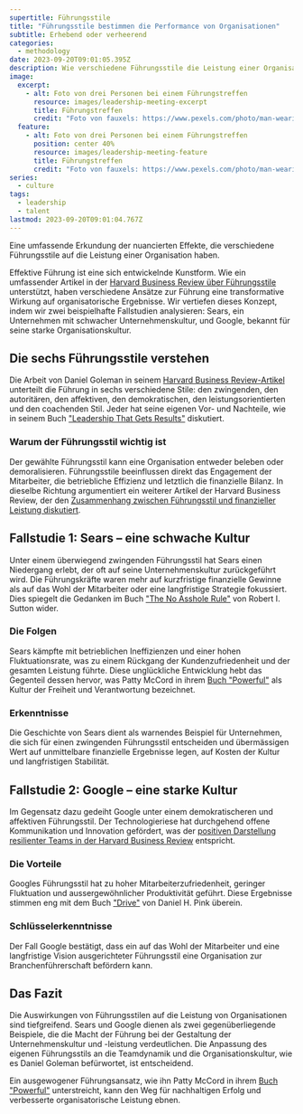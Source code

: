 ```yaml
---
supertitle: Führungsstile
title: "Führungsstile bestimmen die Performance von Organisationen"
subtitle: Erhebend oder verheerend
categories:
  - methodology
date: 2023-09-20T09:01:05.395Z
description: Wie verschiedene Führungsstile die Leistung einer Organisation drastisch beeinflussen können, illustriert durch zwei reale Fallstudien.
image:
  excerpt:
    - alt: Foto von drei Personen bei einem Führungstreffen
      resource: images/leadership-meeting-excerpt
      title: Führungstreffen
      credit: "Foto von fauxels: https://www.pexels.com/photo/man-wearing-white-long-sleeved-shirt-holding-black-pen-3182781/"
  feature:
    - alt: Foto von drei Personen bei einem Führungstreffen
      position: center 40%
      resource: images/leadership-meeting-feature
      title: Führungstreffen
      credit: "Foto von fauxels: https://www.pexels.com/photo/man-wearing-white-long-sleeved-shirt-holding-black-pen-3182781/"
series:
  - culture
tags:
  - leadership
  - talent
lastmod: 2023-09-20T09:01:04.767Z
---
```


Eine umfassende Erkundung der nuancierten Effekte, die verschiedene Führungsstile auf die Leistung einer Organisation haben.

Effektive Führung ist eine sich entwickelnde Kunstform. Wie ein umfassender Artikel in der [Harvard Business Review über Führungsstile](https://hbr.org/2000/03/leadership-that-gets-results) unterstützt, haben verschiedene Ansätze zur Führung eine transformative Wirkung auf organisatorische Ergebnisse. Wir vertiefen dieses Konzept, indem wir zwei beispielhafte Fallstudien analysieren: Sears, ein Unternehmen mit schwacher Unternehmenskultur, und Google, bekannt für seine starke Organisationskultur.

## Die sechs Führungsstile verstehen

Die Arbeit von Daniel Goleman in seinem [Harvard Business Review-Artikel](https://hbr.org/2000/03/leadership-that-gets-results) unterteilt die Führung in sechs verschiedene Stile: den zwingenden, den autoritären, den affektiven, den demokratischen, den leistungsorientierten und den coachenden Stil. Jeder hat seine eigenen Vor- und Nachteile, wie in seinem Buch ["Leadership That Gets Results"](https://www.amazon.com/Leadership-That-Gets-Results-Emotional/dp/1591391849?&linkCode=ll1&tag=shzq08-20&linkId=d916e7013479e94d318812de75a60719&language=en_US&ref_=as_li_ss_tl 'Affiliate-Link zum Kauf des Buches bei Amazon') diskutiert.

### Warum der Führungsstil wichtig ist

Der gewählte Führungsstil kann eine Organisation entweder beleben oder demoralisieren. Führungsstile beeinflussen direkt das Engagement der Mitarbeiter, die betriebliche Effizienz und letztlich die finanzielle Bilanz. In dieselbe Richtung argumentiert ein weiterer Artikel der Harvard Business Review, der den [Zusammenhang zwischen Führungsstil und finanzieller Leistung diskutiert](https://hbr.org/2015/12/proof-that-positive-work-cultures-are-more-productive).

## Fallstudie 1: Sears – eine schwache Kultur

Unter einem überwiegend zwingenden Führungsstil hat Sears einen Niedergang erlebt, der oft auf seine Unternehmenskultur zurückgeführt wird. Die Führungskräfte waren mehr auf kurzfristige finanzielle Gewinne als auf das Wohl der Mitarbeiter oder eine langfristige Strategie fokussiert. Dies spiegelt die Gedanken im Buch ["The No Asshole Rule"](https://www.amazon.com/Asshole-Rule-Civilized-Workplace-Surviving/dp/0446526568/ 'Link zum Kauf des Buches bei Amazon') von Robert I. Sutton wider.

### Die Folgen

Sears kämpfte mit betrieblichen Ineffizienzen und einer hohen Fluktuationsrate, was zu einem Rückgang der Kundenzufriedenheit und der gesamten Leistung führte. Diese unglückliche Entwicklung hebt das Gegenteil dessen hervor, was Patty McCord in ihrem [Buch "Powerful"](/leadership/powerful-patty-mccord/) als Kultur der Freiheit und Verantwortung bezeichnet.

### Erkenntnisse

Die Geschichte von Sears dient als warnendes Beispiel für Unternehmen, die sich für einen zwingenden Führungsstil entscheiden und übermässigen Wert auf unmittelbare finanzielle Ergebnisse legen, auf Kosten der Kultur und langfristigen Stabilität.

## Fallstudie 2: Google – eine starke Kultur

Im Gegensatz dazu gedeiht Google unter einem demokratischeren und affektiven Führungsstil. Der Technologieriese hat durchgehend offene Kommunikation und Innovation gefördert, was der [positiven Darstellung resilienter Teams in der Harvard Business Review](https://hbr.org/2020/11/getting-serious-about-diversity-enough-already-with-the-business-case) entspricht.

### Die Vorteile

Googles Führungsstil hat zu hoher Mitarbeiterzufriedenheit, geringer Fluktuation und aussergewöhnlicher Produktivität geführt. Diese Ergebnisse stimmen eng mit dem Buch ["Drive"](https://www.amazon.com/Drive-Surprising-Truth-About-Motivates/dp/1594488843?&linkCode=ll1&tag=shzq08-20&linkId=2d480f66976a804a1bea0cdab0197c13&language=en_US&ref_=as_li_ss_tl 'Affiliate-Link zum Kauf des Buches bei Amazon') von Daniel H. Pink überein.

### Schlüsselerkenntnisse

Der Fall Google bestätigt, dass ein auf das Wohl der Mitarbeiter und eine langfristige Vision ausgerichteter Führungsstil eine Organisation zur Branchenführerschaft befördern kann.

## Das Fazit

Die Auswirkungen von Führungsstilen auf die Leistung von Organisationen sind tiefgreifend. Sears und Google dienen als zwei gegenüberliegende Beispiele, die die Macht der Führung bei der Gestaltung der Unternehmenskultur und -leistung verdeutlichen. Die Anpassung des eigenen Führungsstils an die Teamdynamik und die Organisationskultur, wie es Daniel Goleman befürwortet, ist entscheidend.

Ein ausgewogener Führungsansatz, wie ihn Patty McCord in ihrem [Buch "Powerful"](/leadership/powerful-patty-mccord/) unterstreicht, kann den Weg für nachhaltigen Erfolg und verbesserte organisatorische Leistung ebnen.

